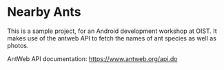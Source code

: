 # Nearby Ants

This is a sample project, for an Android development workshop at OIST.
It makes use of the antweb API to fetch the names of ant species as well
as photos.

AntWeb API documentation: https://www.antweb.org/api.do
